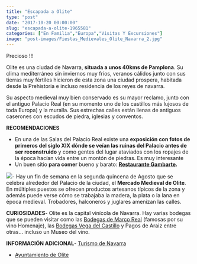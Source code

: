 ```yaml
---
title: "Escapada a Olite"
type: "post"
date: "2017-10-20 00:00:00"
slug: "escapada-a-olite-1965581"
categories: ["En Familia","Europa","Visitas Y Excursiones"]
image: "post-images/Fiestas_Medievales_Olite_Navarra_2.jpg"
---
```


   
  
Precioso !!!  
  
Olite es una ciudad de Navarra, **situada a unos 40kms de Pamplona**. Su clima mediterráneo sin inviernos muy fríos, veranos cálidos junto con sus tierras muy fértiles hicieron de esta zona una ciudad prospera, habitada desde la Prehistoria e incluso residencia de los reyes de navarra.  
  
Su aspecto medieval muy bien conservado es su mayor reclamo, junto con el antiguo Palacio Real (en su momento uno de los castillos más lujosos de toda Europa) y la muralla. Sus estrechas calles están llenas de antiguos caserones con escudos de piedra, iglesias y conventos.  
  
 **RECOMENDACIONES**

- En una de las Salas del Palacio Real existe una **exposición con fotos de primeros del siglo XIX dónde se veían las ruinas del Palacio antes de ser reconstruido** y como gentes del lugar ataviados con los ropajes de la época hacían vida entre un montón de piedras. Es muy interesante
- Un buen sitio **para comer** bueno y barato: **[Restaurante Gambarte](https://www.tripadvisor.es/Restaurant_Review-g319804-d989319-Reviews-Gambarte-Olite_Navarra.html).**

![](post-images/Fiestas_Medievales_Olite_Navarra_2.jpg)- Hay un fin de semana en la segunda quincena de Agosto que se celebra alrededor del Palacio de la ciudad, el **Mercado Medieval de Olite**. En múltiples puestos se ofrecen productos artesanos típicos de la zona y además puede verse cómo se trabajaba la madera, la plata o la lana en época medieval. Trobadores, halconeros y juglares amenizan las calles.

 **CURIOSIDADES**- Olite es la capital vinícola de Navarra. Hay varias bodegas que se pueden visitar como las [Bodegas de Marco Real](http://www.familiabelasco.com/) (famosas por su vino Homenaje), las [Bodegas Vega del Castillo](http://www.vegadelcastillo.com/Inicio.html) y Pagos de Araiz entre otras... incluso un Museo del vino.

**INFORMACIÓN ADICIONAL**- [ Turismo de Navarra](http://www.turismo.navarra.es/esp/organice-viaje/recurso/Localidad/2466/Olite.htm)
- [Ayuntamiento de Olite](http://www.olite.es/es/)